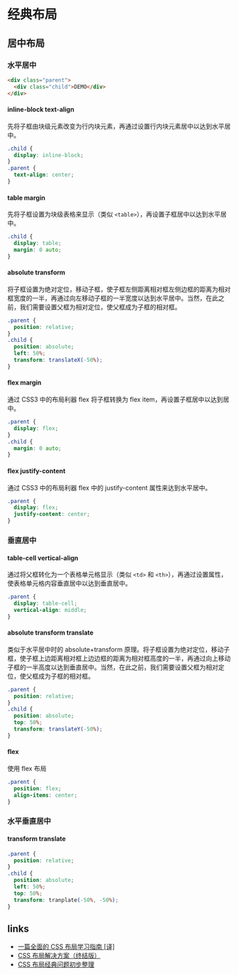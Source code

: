 # 经典布局

## 居中布局

### 水平居中

```html
<div class="parent">
  <div class="child">DEMO</div>
</div>
```

#### inline-block text-align

先将子框由块级元素改变为行内块元素，再通过设置行内块元素居中以达到水平居中。

```css
.child {
  display: inline-block;
}
.parent {
  text-align: center;
}
```

#### table margin

先将子框设置为块级表格来显示（类似 `<table>`），再设置子框居中以达到水平居中。

```css
.child {
  display: table;
  margin: 0 auto;
}
```

#### absolute transform

将子框设置为绝对定位，移动子框，使子框左侧距离相对框左侧边框的距离为相对框宽度的一半，再通过向左移动子框的一半宽度以达到水平居中。当然，在此之前，我们需要设置父框为相对定位，使父框成为子框的相对框。

```css
.parent {
  position: relative;
}
.child {
  position: absolute;
  left: 50%;
  transform: translateX(-50%);
}
```

#### flex margin

通过 CSS3 中的布局利器 flex 将子框转换为 flex item，再设置子框居中以达到居中。

```css
.parent {
  display: flex;
}
.child {
  margin: 0 auto;
}
```

#### flex justify-content

通过 CSS3 中的布局利器 flex 中的 justify-content 属性来达到水平居中。

```css
.parent {
  display: flex;
  justify-content: center;
}
```

### 垂直居中

#### table-cell vertical-align

通过将父框转化为一个表格单元格显示（类似 `<td>` 和 `<th>`），再通过设置属性，使表格单元格内容垂直居中以达到垂直居中。

```css
.parent {
  display: table-cell;
  vertical-align: middle;
}
```

#### absolute transform translate

类似于水平居中时的 absolute+transform 原理。将子框设置为绝对定位，移动子框，使子框上边距离相对框上边边框的距离为相对框高度的一半，再通过向上移动子框的一半高度以达到垂直居中。当然，在此之前，我们需要设置父框为相对定位，使父框成为子框的相对框。

```css
.parent {
  position: relative;
}
.child {
  position: absolute;
  top: 50%;
  transform: translateY(-50%);
}
```

#### flex

使用 flex 布局

```css
.parent {
  position: flex;
  align-items: center;
}
```

### 水平垂直居中

#### transform translate

```css
.parent {
  position: relative;
}
.child {
  position: absolute;
  left: 50%;
  top: 50%;
  transform: tranplate(-50%, -50%);
}
```

## links

- [一篇全面的 CSS 布局学习指南 [译]](https://juejin.im/post/5b3b56a1e51d4519646204bb)
- [CSS 布局解决方案（终结版）](https://segmentfault.com/a/1190000013565024)
- [CSS 布局经典问题初步整理](https://brianway.github.io/2017/05/18/css-layout-classical-problems/)
